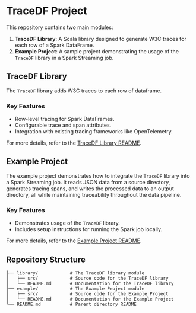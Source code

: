 # TraceDF Project

This repository contains two main modules:

1. **TraceDF Library**: A Scala library designed to generate W3C traces for each row of a Spark DataFrame.
2. **Example Project**: A sample project demonstrating the usage of the `TraceDF` library in a Spark Streaming job.

## TraceDF Library

The `TraceDF` library adds W3C traces to each row of dataframe.

### Key Features

- Row-level tracing for Spark DataFrames.
- Configurable trace and span attributes.
- Integration with existing tracing frameworks like OpenTelemetry.

For more details, refer to the [TraceDF Library README](./library/README.md).

## Example Project

The example project demonstrates how to integrate the `TraceDF` library into a Spark Streaming job. It reads JSON data
from a source directory, generates tracing spans, and writes the processed data to an output directory, all while
maintaining traceability throughout the data pipeline.

### Key Features

- Demonstrates usage of the `TraceDF` library.
- Includes setup instructions for running the Spark job locally.

For more details, refer to the [Example Project README](./example/README.md).

## Repository Structure

```plaintext
├── library/            # The TraceDF library module
│   ├── src/            # Source code for the TraceDF library
│   └── README.md       # Documentation for the TraceDF library
├── example/            # The Example Project module
│   ├── src/            # Source code for the Example Project
│   └── README.md       # Documentation for the Example Project
└── README.md           # Parent directory README
```